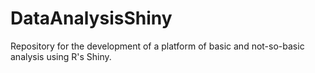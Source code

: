 # DataAnalysisShiny
Repository for the development of a platform of basic and not-so-basic analysis using R's Shiny.
